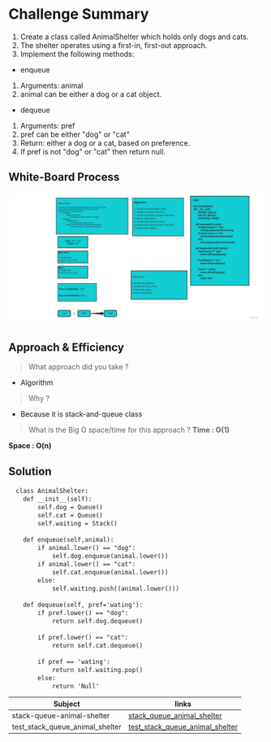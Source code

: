 # Challenge Summary

1. Create a class called AnimalShelter which holds only dogs and cats.
2. The shelter operates using a first-in, first-out approach.
3. Implement the following methods:

* enqueue

1. Arguments: animal
2. animal can be either a dog or a cat object.
        
* dequeue

1. Arguments: pref
2. pref can be either "dog" or "cat"
3. Return: either a dog or a cat, based on preference.
4. If pref is not "dog" or "cat" then return null.


## White-Board Process 

![white-board](animal-Shelter.jpg)


## Approach & Efficiency

> What approach did you take ? 
* Algorithm 

> Why ?  
* Because it is stack-and-queue class

> What is the Big O space/time for this approach ? 
**Time : O(1)**

**Space : O(n)**


## Solution
```
  class AnimalShelter:
    def __init__(self):
        self.dog = Queue()
        self.cat = Queue()
        self.waiting = Stack()

    def enqueue(self,animal):
        if animal.lower() == "dog":
            self.dog.enqueue(animal.lower())
        if animal.lower() == "cat":
            self.cat.enqueue(animal.lower())
        else:
            self.waiting.push((animal.lower()))

    def dequeue(self, pref='wating'):
        if pref.lower() == "dog":
            return self.dog.dequeue()

        if pref.lower() == "cat":
            return self.cat.dequeue()

        if pref == 'wating':
            return self.waiting.pop()
        else:
            return 'Null'
```

      

| Subject     | links |
| ----------- | ----------- |
| stack-queue-animal-shelter | [stack_queue_animal_shelter](stack_and_queue/animal_shelter.py) |
| test_stack_queue_animal_shelter | [test_stack_queue_animal_shelter](tests/test_animal_shelter.py) |
